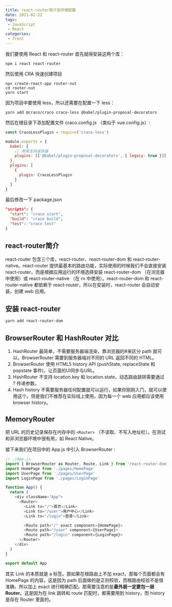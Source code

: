 ```yaml
---
title: react-router简介及环境配置
date: 2021-02-22
tags:
 - JavaScript
 - React
categories:
 - front
---
```


我们要使用 React 和 react-router 首先就得安装这两个库：
```shell
npm i react react-router
```

然后使用 CRA 快速创建项目
```shell
npx create-react-app router-nut
cd router-nut
yarn start
```

因为项目中要使用 less，所以还需要在配置一下 less：
```shell
yarn add @craco/craco craco-less @babel/plugin-proposal-decorators
```

然后在根目录下添加配置文件 craco.config.js （类似于 vue.config.js）:
```js
const CracoLessPlugin = require('craco-less')

module.exports = {
  babel: {
    // 用来支持装饰器
    plugins: [['@babel/plugin-proposal-decorators', { legacy: true }]]
  },
  plugins: [
    {
      plugin: CracoLessPlugin
    }
  ]
}
```

最后修改一下 package.json
```json
"scripts": {
  "start": "craco start",
  "build": "craco build",
  "test": "craco test"
}
```

## react-router简介
react-router 包含三个库，react-router、react-router-dom 和 react-router-native。react-router 提供最基本的路由功能，实际使用的时候我们不会直接安装 react-router，而是根据应用运行的环境选择安装 react-router-dom （在浏览器中使用）或 react-router-native （在 rn 中使用）。react-router-dom 和 react-router-native 都依赖于 react-router，所以在安装时，react-router 会自动安装，创建 web 应用。

## 安装 react-router
```shell
yarn add react-router-dom
```

## BrowserRouter 和 HashRouter 对比
1. HashRouter 最简单，不需要服务器端渲染，靠浏览器的#来区分 path 就可以，BrowserRouter 需要到服务器端对不同的 URL 返回不同的 HTML。
2. BrowserRouter 使用 HTML5 history API (pushState, replaceState 和 popstate 事件)，让页面的UI同步与URL。
3. HashRouter 不支持 location.key 和 location.state，动态路由跳转需要通过 ? 传递参数。
4. Hash history 不需要服务器任何配置就可以运行，如果你刚刚入门，就可以使用这个。但是我们不推荐在实际线上使用，因为每一个 web 应用都应该使用 browser history。

## MemoryRouter
把 URL 的历史记录保存在内存中的 `<Router>` （不读取、不写入地址栏）。在测试和非浏览器环境中很有用，如 React Native。

接下来我们在项目中的 App.js 中引入 BrowserRouter :
```js
// ./App.js
import { BrowserRouter as Router, Route, Link } from 'react-router-dom'
import HomePage from './pages/HomePage'
import UserPage from './pages/UserPage'
import LoginPage from './pages/LoginPage'

function App() {
  return (
    <div className="App">
      <Router>
        <Link to="/">首页</Link>
        <Link to="/user">用户中心</Link>
        <Link to="/login">登录</Link>

        <Route path="/" exact component={HomePage}>
        <Route path="/user" component={UserPage}>
        <Route path="/login" component={LoginPage}>
      </Router>
    </div>
  )
}

export default App
```

其实 Link 的本质就是 a 标签。那如果在根路由上不加 exact，那每个页面都会有 HomePage 的内容，这是因为 path 后面做的是正则校验，而根路由校验不是很准确，所以加上 exact 进行精确匹配。那需要注意的是**最外层一定要包一层 Router**。这是因为在 link 跳转和 route 匹配时，都需要用到 history，而 history 是存在 Router 里面的。